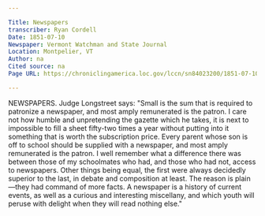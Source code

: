 ```yaml
---

Title: Newspapers
transcriber: Ryan Cordell
Date: 1851-07-10
Newspaper: Vermont Watchman and State Journal
Location: Montpelier, VT  
Author: na  
Cited source: na
Page URL: https://chroniclingamerica.loc.gov/lccn/sn84023200/1851-07-10/ed-1/seq-1/

---
```


NEWSPAPERS. Judge Longstreet says: "Small is the sum that is required to patronize a newspaper, and most amply remunerated is the patron. I care not how humble and unpretending the gazette which he takes, it is next to impossible to fill a sheet fifty-two times a year without putting into it something that is worth the subscription price. Every parent whose son is off to school should be supplied with a newspaper, and most amply remunerated is the patron. I well remember what a difference there was between those of my schoolmates who had, and those who had not, access to newspapers. Other things being equal, the first were always decidedly superior to the last, in debate and composition at least. The reason is plain—they had command of more facts. A newspaper is a history of current events, as well as a curious and interesting miscellany, and which youth will peruse with delight when they will read nothing else." 